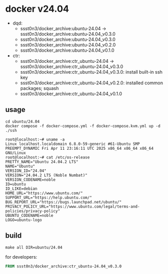 # docker v24.04

* dqd: 
	* ssst0n3/docker_archive:ubuntu-24.04 -> ssst0n3/docker_archive:ubuntu-24.04_v0.3.0
	* ssst0n3/docker_archive:ubuntu-24.04_v0.3.0
	* ssst0n3/docker_archive:ubuntu-24.04_v0.2.0
	* ssst0n3/docker_archive:ubuntu-24.04_v0.1.0
* ctr: 
	* ssst0n3/docker_archive:ctr_ubuntu-24.04 -> ssst0n3/docker_archive:ctr_ubuntu-24.04_v0.3.0
	* ssst0n3/docker_archive:ctr_ubuntu-24.04_v0.3.0: install built-in ssh key
	* ssst0n3/docker_archive:ctr_ubuntu-24.04_v0.2.0: installed common packages; squash
	* ssst0n3/docker_archive:ctr_ubuntu-24.04_v0.1.0

## usage

```shell
cd ubuntu/24.04
docker compose -f docker-compose.yml -f docker-compose.kvm.yml up -d
./ssh
```

```shell
root@localhost:~# uname -a
Linux localhost.localdomain 6.8.0-59-generic #61-Ubuntu SMP PREEMPT_DYNAMIC Fri Apr 11 23:16:11 UTC 2025 x86_64 x86_64 x86_64 GNU/Linux
root@localhost:~# cat /etc/os-release 
PRETTY_NAME="Ubuntu 24.04.2 LTS"
NAME="Ubuntu"
VERSION_ID="24.04"
VERSION="24.04.2 LTS (Noble Numbat)"
VERSION_CODENAME=noble
ID=ubuntu
ID_LIKE=debian
HOME_URL="https://www.ubuntu.com/"
SUPPORT_URL="https://help.ubuntu.com/"
BUG_REPORT_URL="https://bugs.launchpad.net/ubuntu/"
PRIVACY_POLICY_URL="https://www.ubuntu.com/legal/terms-and-policies/privacy-policy"
UBUNTU_CODENAME=noble
LOGO=ubuntu-logo
```

## build

```shell
make all DIR=ubuntu/24.04
```

for developers:

```dockerfile
FROM ssst0n3/docker_archive:ctr_ubuntu-24.04_v0.3.0
```